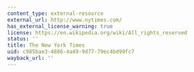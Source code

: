 ```yaml
---
content_type: external-resource
external_url: http://www.nytimes.com/
has_external_license_warning: true
license: https://en.wikipedia.org/wiki/All_rights_reserved
status: ''
title: The New York Times
uid: c985bae3-4886-4a49-9d77-79ec4bd99fc7
wayback_url: ''
---
```

